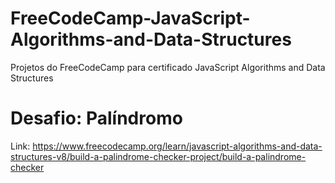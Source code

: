 # FreeCodeCamp-JavaScript-Algorithms-and-Data-Structures
Projetos do FreeCodeCamp para certificado JavaScript Algorithms and Data Structures

# Desafio: Palíndromo
Link: https://www.freecodecamp.org/learn/javascript-algorithms-and-data-structures-v8/build-a-palindrome-checker-project/build-a-palindrome-checker